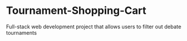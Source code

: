 # Tournament-Shopping-Cart
Full-stack web development project that allows users to filter out debate tournaments
